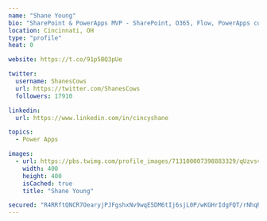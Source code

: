 ```yaml
---
name: "Shane Young"
bio: "SharePoint & PowerApps MVP - SharePoint, O365, Flow, PowerApps consulting? @PowerApps911 | Pure Snark? You found it."
location: Cincinnati, OH
type: "profile"
heat: 0

website: https://t.co/91p5BQ3pUe

twitter:
  username: ShanesCows
  url: https://twitter.com/ShanesCows
  followers: 17910

linkedin:
  url: https://www.linkedin.com/in/cincyshane

topics:
  - Power Apps

images:
  - url: https://pbs.twimg.com/profile_images/713100007398883329/qUzvsvQ3_400x400.jpg
    width: 400
    height: 400
    isCached: true
    title: "Shane Young"

secured: "R4RRftQNCR7OearyjPJFgshxNv9wqE5DM6tIj6sjL0P/wKGHrIdgFQT/rNhqRsY4uIjG93K1GccMeKPrNjT6QTaSJcIg0XLtIySC3oGyhj3JJZJj9JwkLWmWXDHdFBmKuB94m6L1tScF7cIFxiwVe88eA93w6CNe/qHq2Hs4BQY8mCor7RJoeR2iAhIFe5weX4LEpSEIL0rsVxV+S2MOYNssP8sAvuwpvjbHChM3tkFiqEz9tjZQ3aNe/3862kJWeWyquuQmpkUS348YWMaFCdeqcmlnLi0pVumO4dVztku5I5VejlJDY2AG7/yZZu32uB17HYCM8RrrEMsBWaVRh3wYPs+z1gjilNOl+kIqr69V/cdgHiO3u1STYIsuhQ86AKgH96XW9UY1beUlQcYuC9/HmJ0S/F5By+FPx9ZgZVA=;rhVFtAvnNPbwKGULMQSfnw=="
---
```


